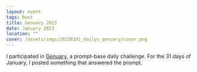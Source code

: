 ```yaml
---
layout: event
tags: Rust
title: Genuary 2023
date: January 2023
location: ""
cover: /assets/imgs/20230101_dailys_genuary/cover.png
---
```


I participated in [Genuary](https://genuary.art), a prompt-base daily challenge.
For the 31 days of January, I posted something that answered the prompt.
